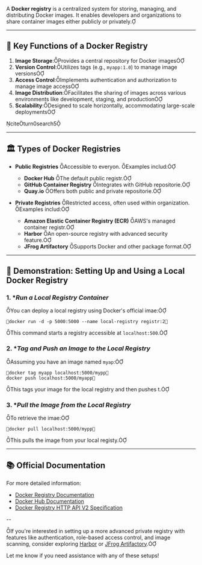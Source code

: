 A **Docker registry** is a centralized system for storing, managing, and distributing Docker images. It enables developers and organizations to share container images either publicly or privately.

---

## 🔧 Key Functions of a Docker Registry

1. **Image Storage**:Provides a central repository for Docker images
2. **Version Control**:Utilizes tags (e.g., `myapp:1.0`) to manage image versions
3. **Access Control**:Implements authentication and authorization to manage image access
4. **Image Distribution**:Facilitates the sharing of images across various environments like development, staging, and production
5. **Scalability**:Designed to scale horizontally, accommodating large-scale deployments

citeturn0search5

---

## 🏛️ Types of Docker Registries

- **Public Registries** Accessible to everyon. Examples includ:
  - **Docker Hub** The default public registr.
  - **GitHub Container Registry** Integrates with GitHub repositorie.
  - **Quay.io** Offers both public and private repositorie.

- **Private Registries** Restricted access, often used within organization. Examples includ:
  - **Amazon Elastic Container Registry (ECR)** AWS's managed container registr.
  - **Harbor** An open-source registry with advanced security feature.
  - **JFrog Artifactory** Supports Docker and other package format.

---

## 🚀 Demonstration: Setting Up and Using a Local Docker Registry

### 1. **Run a Local Registry Container*

You can deploy a local registry using Docker's official imae:

```bah
docker run -d -p 5000:5000 --name local-registry registr:2
```


This command starts a registry accessible at `localhost:500`.

### 2. **Tag and Push an Image to the Local Registry*

Assuming you have an image named `myap`:

```bah
docker tag myapp localhost:5000/mypp
docker push localhost:5000/myapp
```


This tags your image for the local registry and then pushes t.

### 3. **Pull the Image from the Local Registry*

To retrieve the imae:

```bah
docker pull localhost:5000/mypp
```


This pulls the image from your local registy.

---

## 📚 Official Documentation

For more detailed information:

- [Docker Registry Documentation](https://docs.docker.com/registry/)
- [Docker Hub Documentation](https://docs.docker.com/docker-hub/)
- [Docker Registry HTTP API V2 Specification](https://docs.docker.com/registry/spec/api/)

--

If you're interested in setting up a more advanced private registry with features like authentication, role-based access control, and image scanning, consider exploring [Harbor](https://goharbor.io/) or [JFrog Artifactory](https://jfrog.com/artifactor/).

Let me know if you need assistance with any of these setups! 
